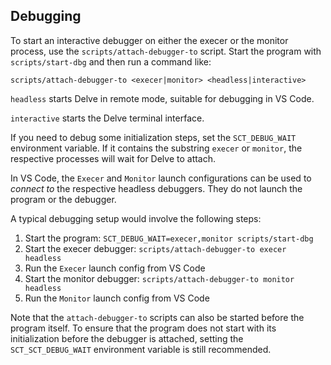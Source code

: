 ## Debugging

To start an interactive debugger on either the execer or the monitor
process, use the `scripts/attach-debugger-to` script. Start the
program with `scripts/start-dbg` and then run a command like:

```
scripts/attach-debugger-to <execer|monitor> <headless|interactive>
```

`headless` starts Delve in remote mode, suitable for debugging in VS
Code.

`interactive` starts the Delve terminal interface.

If you need to debug some initialization steps, set the
`SCT_DEBUG_WAIT` environment variable. If it contains the substring
`execer` or `monitor`, the respective processes will wait for Delve
to attach.

In VS Code, the `Execer` and `Monitor` launch configurations can be
used to *connect to* the respective headless debuggers. They do not
launch the program or the debugger.

A typical debugging setup would involve the following steps:

1. Start the program:
   `SCT_DEBUG_WAIT=execer,monitor scripts/start-dbg`
2. Start the execer debugger:
   `scripts/attach-debugger-to execer headless`
3. Run the `Execer` launch config from VS Code
4. Start the monitor debugger:
   `scripts/attach-debugger-to monitor headless`
5. Run the `Monitor` launch config from VS Code

Note that the `attach-debugger-to` scripts can also be started before
the program itself. To ensure that the program does not start with
its initialization before the debugger is attached, setting the
`SCT_SCT_DEBUG_WAIT` environment variable is still recommended.
